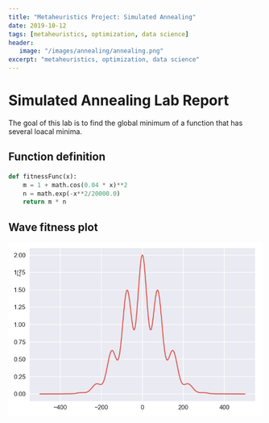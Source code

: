 ```yaml
---
title: "Metaheuristics Project: Simulated Annealing"
date: 2019-10-12
tags: [metaheuristics, optimization, data science]
header: 
   image: "/images/annealing/annealing.png"
excerpt: "metaheuristics, optimization, data science"
---
```


# Simulated Annealing Lab Report
The goal of this lab is to find the global minimum of a function that has several loacal minima. 

## Function definition
```python
def fitnessFunc(x):
    m = 1 + math.cos(0.04 * x)**2
    n = math.exp(-x**2/20000.0)
    return m * n 
```

## Wave fitness plot
<img src="https://github.com/cjlise/DSTI-projects/blob/master/python_WaveFitness.png" alt="">


	